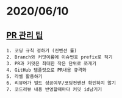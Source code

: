 # 2020/06/10

## [PR 관리 팁](https://medium.com/prnd/%ED%97%A4%EC%9D%B4%EB%94%9C%EB%9F%AC-%EA%B0%9C%EB%B0%9C%ED%8C%80-%EB%AA%A8%EB%91%90%EA%B0%80-%ED%96%89%EB%B3%B5%ED%95%9C-%EA%B0%9C%EB%B0%9C-pr%EA%B4%80%EB%A6%AC-%EB%B0%A9%EB%B2%95-7%EA%B0%80%EC%A7%80-1d4cd5d091f0)

    1. 코딩 규칙 정하기 (컨벤션 룰)
    2. Branch와 커밋이름에 이슈번호 prefix로 적기
    3. PR과 커밋은 최대한 작은 단위로 쪼개기
    4. GitHub 템플릿으로 PR내용 규격화
    5. 라벨 활용하기
    6. 리뷰어가 빌드 성공여부/코딩컨벤션 확인하지 않기
    7. 코드리뷰 내용 반영할때마다 커밋 id남기기
    
